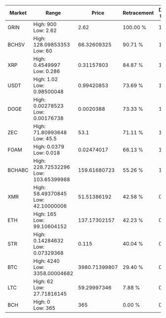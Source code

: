 | Market | Range | Price| Retracement | Doubles to 50% |
| --- | --- | --- | --- | --- |
| GRIN | High: 900<br />Low: 2.62 | 2.62 | 100.00 % | 172.26 |
| BCHSV | High: 128.09853353<br />Low: 60 | 66.32609325 | 90.71 % | 1.42 |
| XRP | High: 0.4549997<br />Low: 0.286 | 0.31157803 | 84.87 % | 1.19 |
| USDT | High: 1.02<br />Low: 0.98500048 | 0.99420853 | 73.69 % | 1.01 |
| DOGE | High: 0.00278523<br />Low: 0.00176738 | 0.0020388 | 73.33 % | 1.12 |
| ZEC | High: 71.80993648<br />Low: 45.5 | 53.1 | 71.11 % | 1.10 |
| FOAM | High: 0.0379<br />Low: 0.018 | 0.02474017 | 66.13 % | 1.13 |
| BCHABC | High: 228.72532296<br />Low: 103.65399988 | 159.61680723 | 55.26 % | 1.04 |
| XMR | High: 58.49370845<br />Low: 42.10000006 | 51.51386192 | 42.58 % | 0.00 |
| ETH | High: 165<br />Low: 99.10604152 | 137.17302157 | 42.23 % | 0.00 |
| STR | High: 0.14284632<br />Low: 0.07329368 | 0.115 | 40.04 % | 0.00 |
| BTC | High: 4240<br />Low: 3358.00004682 | 3980.71399807 | 29.40 % | 0.00 |
| LTC | High: 62<br />Low: 27.71816145 | 59.29997346 | 7.88 % | 0.00 |
| BCH | High: 0<br />Low: 365 | 365 | 0.00 % | 0.00 |
